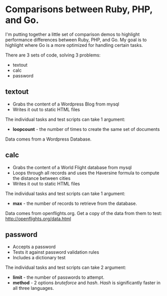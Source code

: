 # Comparisons between Ruby, PHP, and Go.

I'm putting together a little set of comparison demos to highlight performance differences between Ruby, PHP, and Go. My goal is to highlight where Go is a more optimized for handling certain tasks. 

There are 3 sets of code, solving 3 problems:

* textout
* calc
* password

## textout

* Grabs the content of a Wordpress Blog from mysql
* Writes it out to static HTML files

The individual tasks and test scripts can take 1 argument:

* __loopcount__ - the number of times to create the same set of documents 

Data comes from a Wordpress Database.  

## calc

* Grabs the content of a World Flight database from mysql
* Loops through all records and uses the Haversine formula to compute the distance between cities
* Writes it out to static HTML files

The individual tasks and test scripts can take 1 argument:

* __max__ - the number of records to retrieve from the database. 

Data comes from openflights.org.  Get a copy of the data from them to test: http://openflights.org/data.html

## password

* Accepts a password
* Tests it against password validation rules
* Includes a dictionary test

The individual tasks and test scripts can take 2 argument:

* __limit__ - the number of passwords to attempt.
* __method__ - 2 options *bruteforce* and *hash*. *Hash* is significantly faster in all three languages.  
